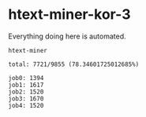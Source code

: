 # htext-miner-kor-3

Everything doing here is automated.

```
htext-miner

total: 7721/9855 (78.34601725012685%)

job0: 1394
job1: 1617
job2: 1520
job3: 1670
job4: 1520
```